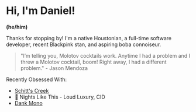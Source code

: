 # Hi, I'm Daniel!

**(he/him)**

Thanks for stopping by! I'm a native Houstonian, a full-time software developer, recent Blackpink stan, and aspiring boba connoiseur.

> "I’m telling you, Molotov cocktails work. Anytime I had a problem and I threw a Molotov cocktail, boom! Right away, I had a different problem." - Jason Mendoza

Recently Obsessed With:

- [Schitt's Creek](https://www.netflix.com/title/80036165)
- 🎹 Nights Like This - Loud Luxury, CID
- [Dank Mono](https://gumroad.com/l/dank-mono)

<!-- Add commitment to social justice -->

<!-- TODO: Add a "How I work" describing my work style -->
